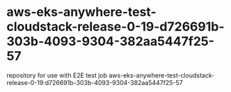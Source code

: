 # aws-eks-anywhere-test-cloudstack-release-0-19-d726691b-303b-4093-9304-382aa5447f25-57
repository for use with E2E test job aws-eks-anywhere-test-cloudstack-release-0-19:d726691b-303b-4093-9304-382aa5447f25-57
